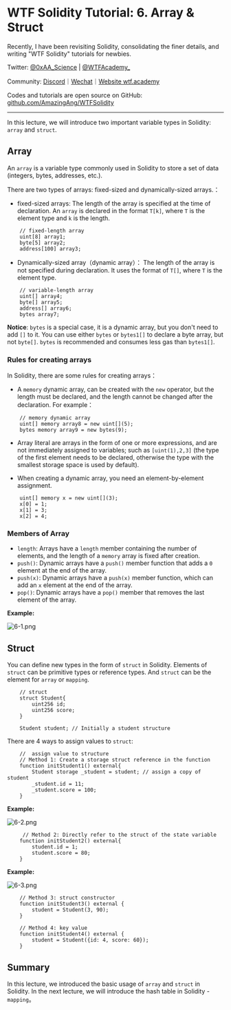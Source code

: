 # WTF Solidity Tutorial: 6. Array & Struct

Recently, I have been revisiting Solidity, consolidating the finer details, and writing "WTF Solidity" tutorials for newbies. 

Twitter: [@0xAA_Science](https://twitter.com/0xAA_Science) | [@WTFAcademy_](https://twitter.com/WTFAcademy_)

Community: [Discord](https://discord.gg/5akcruXrsk)｜[Wechat](https://docs.google.com/forms/d/e/1FAIpQLSe4KGT8Sh6sJ7hedQRuIYirOoZK_85miz3dw7vA1-YjodgJ-A/viewform?usp=sf_link)｜[Website wtf.academy](https://wtf.academy)

Codes and tutorials are open source on GitHub: [github.com/AmazingAng/WTFSolidity](https://github.com/AmazingAng/WTFSolidity)


-----

In this lecture, we will introduce two important variable types in Solidity: `array` and `struct`.

## Array

An `array` is a variable type commonly used in Solidity to store a set of data (integers, bytes, addresses, etc.).

There are two types of arrays: fixed-sized and dynamically-sized arrays.：

- fixed-sized arrays: The length of the array is specified at the time of declaration. An `array` is declared in the format `T[k]`, where `T` is the element type and `k` is the length.

```solidity
    // fixed-length array
    uint[8] array1;
    byte[5] array2;
    address[100] array3;
```

- Dynamically-sized array（dynamic array）： The length of the array is not specified during declaration.  It uses the format of `T[]`, where `T` is the element type. 

```solidity
    // variable-length array
    uint[] array4;
    byte[] array5;
    address[] array6;
    bytes array7;
```

**Notice**: `bytes` is a special case, it is a dynamic array, but you don't need to add `[]` to it. You can use either `bytes` or `bytes1[]` to declare a byte array, but not `byte[]`. `bytes` is recommended and consumes less gas than `bytes1[]`.

### Rules for creating arrays

In Solidity, there are some rules for creating arrays：

- A `memory` dynamic array, can be created with the `new` operator, but the length must be declared, and the length cannot be changed after the declaration. For example：

```solidity
    // memory dynamic array
    uint[] memory array8 = new uint[](5);
    bytes memory array9 = new bytes(9);
```

- Array literal are arrays in the form of one or more expressions, and are not immediately assigned to variables; such as `[uint(1),2,3]` (the type of the first element needs to be declared, otherwise the type with the smallest storage space is used by default).

- When creating a dynamic array, you need an element-by-element assignment.

```solidity
    uint[] memory x = new uint[](3);
    x[0] = 1;
    x[1] = 3;
    x[2] = 4;
```

### Members of Array

- `length`: Arrays have a `length` member containing the number of elements, and the length of a `memory` array is fixed after creation.
- `push()`: Dynamic arrays have a `push()` member function that adds a `0` element at the end of the array.
- `push(x)`: Dynamic arrays have a `push(x)` member function, which can add an `x` element at the end of the array.
- `pop()`: Dynamic arrays have a `pop()` member that removes the last element of the array.

**Example:**

![6-1.png](./img/6-1.png)

## Struct

You can define new types in the form of `struct` in Solidity. Elements of `struct` can be primitive types or reference types. And `struct` can be the element for `array` or `mapping`.

```solidity
    // struct
    struct Student{
        uint256 id;
        uint256 score; 
    }

    Student student; // Initially a student structure
```

 There are 4 ways to assign values to `struct`:

```solidity
    //  assign value to structure
    // Method 1: Create a storage struct reference in the function
    function initStudent1() external{
        Student storage _student = student; // assign a copy of student
        _student.id = 11;
        _student.score = 100;
    }
```

**Example:**

![6-2.png](./img/6-2.png)

```solidity
     // Method 2: Directly refer to the struct of the state variable
    function initStudent2() external{
        student.id = 1;
        student.score = 80;
    }
```

**Example:**

![6-3.png](./img/6-3.png)

```solidity
    // Method 3: struct constructor
    function initStudent3() external {
        student = Student(3, 90);
    }
    
    // Method 4: key value
    function initStudent4() external {
        student = Student({id: 4, score: 60});
    }
```


## Summary

In this lecture, we introduced the basic usage of `array` and `struct` in Solidity. In the next lecture, we will introduce the hash table in Solidity - `mapping`。

